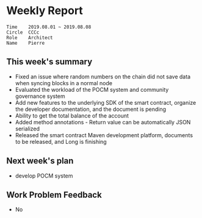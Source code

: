 # Weekly Report 

```
Time	2019.08.01 ~ 2019.08.08
Circle	CCCc
Role	Architect
Name	Pierre
```
## This week's summary

- Fixed an issue where random numbers on the chain did not save data when syncing blocks in a normal node
- Evaluated the workload of the POCM system and community governance system
- Add new features to the underlying SDK of the smart contract, organize the developer documentation, and the document is pending
 - Ability to get the total balance of the account
 - Added method annotations - Return value can be automatically JSON serialized
- Released the smart contract Maven development platform, documents to be released, and Long is finishing

## Next week's plan

- develop POCM system

## Work Problem Feedback

- No

